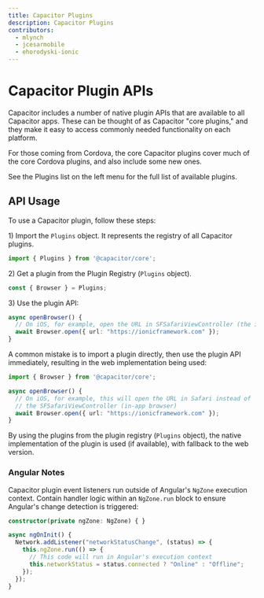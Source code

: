```yaml
---
title: Capacitor Plugins
description: Capacitor Plugins
contributors:
  - mlynch
  - jcesarmobile
  - ehorodyski-ionic
---
```


# Capacitor Plugin APIs

Capacitor includes a number of native plugin APIs that are available to all Capacitor apps. These can be thought of as Capacitor "core plugins," and they make it easy to access commonly needed functionality on each platform.

For those coming from Cordova, the core Capacitor plugins cover much of the core Cordova plugins, and also include some new ones.

See the Plugins list on the left menu for the full list of available plugins.

## API Usage

To use a Capacitor plugin, follow these steps:

1&rpar; Import the `Plugins` object. It represents the registry of all Capacitor plugins.

```typescript
import { Plugins } from '@capacitor/core';
```

2&rpar; Get a plugin from the Plugin Registry (`Plugins` object).

```typescript
const { Browser } = Plugins;
```

3&rpar; Use the plugin API:

```typescript
async openBrowser() {
  // On iOS, for example, open the URL in SFSafariViewController (the in-app browser)
  await Browser.open({ url: "https://ionicframework.com" });
}
```

A common mistake is to import a plugin directly, then use the plugin API immediately, resulting in the web implementation being used:

```typescript
import { Browser } from '@capacitor/core';

async openBrowser() {
  // On iOS, for example, this will open the URL in Safari instead of
  // the SFSafariViewController (in-app browser)
  await Browser.open({ url: "https://ionicframework.com" });
}
```

By using the plugins from the plugin registry (`Plugins` object), the native implementation of the plugin is used (if available), with fallback to the web version.

### Angular Notes

Capacitor plugin event listeners run outside of Angular's `NgZone` execution context. Contain handler logic within an `NgZone.run` block to ensure Angular's change detection is triggered:

```typescript
constructor(private ngZone: NgZone) { }

async ngOnInit() {
  Network.addListener("networkStatusChange", (status) => {
    this.ngZone.run(() => {
      // This code will run in Angular's execution context
      this.networkStatus = status.connected ? "Online" : "Offline";
    });
  });
}
```
